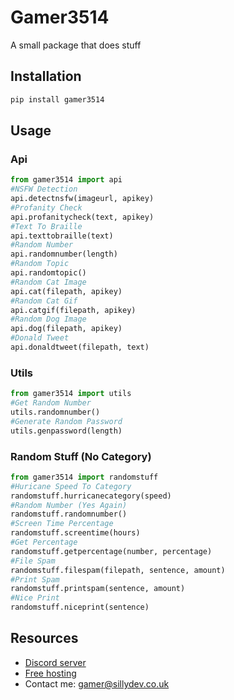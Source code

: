 # Gamer3514

A small package that does stuff

## Installation

```bash
pip install gamer3514
```

## Usage

### Api
```python
from gamer3514 import api
#NSFW Detection
api.detectnsfw(imageurl, apikey)
#Profanity Check
api.profanitycheck(text, apikey)
#Text To Braille
api.texttobraille(text)
#Random Number
api.randomnumber(length)
#Random Topic
api.randomtopic()
#Random Cat Image
api.cat(filepath, apikey)
#Random Cat Gif
api.catgif(filepath, apikey)
#Random Dog Image
api.dog(filepath, apikey)
#Donald Tweet
api.donaldtweet(filepath, text)
```

### Utils
```python
from gamer3514 import utils
#Get Random Number
utils.randomnumber()
#Generate Random Password
utils.genpassword(length)
```

### Random Stuff (No Category)
```python
from gamer3514 import randomstuff
#Huricane Speed To Category
randomstuff.hurricanecategory(speed)
#Random Number (Yes Again)
randomstuff.randomnumber()
#Screen Time Percentage
randomstuff.screentime(hours)
#Get Percentage
randomstuff.getpercentage(number, percentage)
#File Spam
randomstuff.filespam(filepath, sentence, amount)
#Print Spam
randomstuff.printspam(sentence, amount)
#Nice Print
randomstuff.niceprint(sentence)
```

## Resources

- [Discord server](https://discord.gg/3qvpkgWSbF)
- [Free hosting](https://sillydev.co.uk)
- Contact me: gamer@sillydev.co.uk